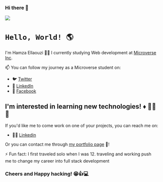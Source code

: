 ### Hi there 👋

![](https://github-readme-stats.vercel.app/api?username=Hamzaoutdoors)

# `Hello, World! 🌎`

I'm Hamza Ellaouzi 👨‍💻 I currently studying Web development at [Microverse Inc](https://www.microverse.org/).

📫 You can follow my journey as a Microverse student on:

- 🐦 [Twitter](https://twitter.com/EllaouziHamza)
- 🔗 [LinkedIn](https://www.linkedin.com/in/hamza-ellaouzi-137a45b8/)
- :pushpin: [Facebook](https://web.facebook.com/profile.php?id=100008420561138)

## I'm interested in learning new technologies! :diamonds: 🏃‍♂️💨

If you'd like me to come work on one of your projects, you can reach me on:

- 👨‍💼 [Linkedin](https://www.linkedin.com/in/hamza-ellaouzi-137a45b8/)

Or you can contact me through [my portfolio page](https://github.com/Hamzaoutdoors) 💼!

⚡ Fun fact:
I first traveled solo when I was 12. 
traveling and working push me to change my career into full stack development

### Cheers and Happy hacking! 😁👍💻


